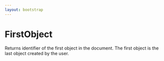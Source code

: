```yaml
---
layout: bootstrap
---
```


# FirstObject

Returns identifier of the first object in the document. The first
        object is the last object created by the user.
        


